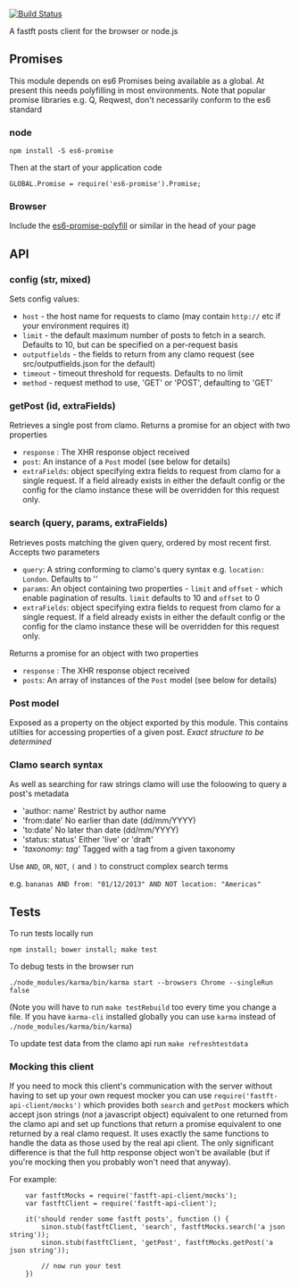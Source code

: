[![Build Status](https://travis-ci.org/Financial-Times/fastft-api-client.svg?branch=outputfields-tests)](https://travis-ci.org/Financial-Times/fastft-api-client)

A fastft posts client for the browser or node.js

## Promises

This module depends on es6 Promises being available as a global. At present this needs polyfilling in most environments. Note that popular promise libraries e.g. Q, Reqwest, don't necessarily conform to the es6 standard

### node

    npm install -S es6-promise

Then at the start of your application code

    GLOBAL.Promise = require('es6-promise').Promise;

### Browser

Include the [es6-promise-polyfill](http://s3.amazonaws.com/es6-promises/promise-1.0.0.min.js) or similar in the head of your page

## API

### config (str, mixed)

Sets config values:

* `host`  - the host name for requests to clamo (may contain `http://` etc if your environment requires it)
* `limit`  - the default maximum number of posts to fetch in a search. Defaults to 10, but can be specified on a per-request basis
* `outputfields` - the fields to return from any clamo request (see src/outputfields.json for the default)
* `timeout` - timeout threshold for requests. Defaults to no limit
* `method` - request method to use, 'GET' or 'POST', defaulting to 'GET'

### getPost (id, extraFields)

Retrieves a single post from clamo. Returns a promise for an object with two properties

 * `response` : The XHR response object received
 * `post`: An instance of a `Post` model (see below for details) 
 * `extraFields`: object specifying extra fields to request from clamo for a single request. If a field already exists  in either the default config or the config for the clamo instance these will be overridden for this request only.

### search (query, params, extraFields)

Retrieves posts matching the given query, ordered by most recent first. Accepts two parameters

 * `query`: A string conforming to clamo's query syntax e.g. `location: London`. Defaults to ''
 * `params`: An object containing two properties - `limit` and `offset` - which enable pagination of results. `limit` defaults to 10 and `offset` to 0
 * `extraFields`: object specifying extra fields to request from clamo for a single request. If a field already exists  in either the default config or the config for the clamo instance these will be overridden for this request only.

Returns a promise for an object with two properties

 * `response` : The XHR response object received
 * `posts`: An array of instances of the `Post` model (see below for details) 

### Post model

Exposed as a property on the object exported by this module. This contains utilties for accessing properties of a given post. *Exact structure to be determined*

### Clamo search syntax

As well as searching for raw strings clamo will use the foloowing to query a post's metadata

* 'author: name' Restrict by author name
* 'from:date' No earlier than date (dd/mm/YYYY)
* 'to:date' No later than date (dd/mm/YYYY)
* 'status: status' Either 'live' or 'draft'
* '*taxonomy: tag*' Tagged with a tag from a given taxonomy

Use `AND`, `OR`, `NOT`, `(` and `)` to construct complex search terms

e.g. `bananas AND from: "01/12/2013" AND NOT location: "Americas"`

## Tests

To run tests locally run

    npm install; bower install; make test

To debug tests in the browser run

    ./node_modules/karma/bin/karma start --browsers Chrome --singleRun false

(Note you will have to run `make testRebuild` too every time you change a file. If you have `karma-cli` installed globally you can use `karma` instead of `./node_modules/karma/bin/karma`)

To update test data from the clamo api run `make refreshtestdata`

### Mocking this client

If you need to mock this client's communication with the server without having to set up your own request mocker you can use `require('fastft-api-client/mocks')` which provides both `search` and `getPost` mockers which accept json strings (*not* a javascript object) equivalent to one returned from the clamo api and set up functions that return a promise equivalent to one returned by a real clamo request. It uses exactly the same functions to handle the data as those used by the real api client. The only significant difference is that the full http response object won't be available (but if you're mocking then you probably won't need that anyway).

For example: 

```
    var fastftMocks = require('fastft-api-client/mocks');
    var fastftClient = require('fastft-api-client');

    it('should render some fastft posts', function () {
        sinon.stub(fastftClient, 'search', fastftMocks.search('a json string'));
        sinon.stub(fastftClient, 'getPost', fastftMocks.getPost('a json string'));

        // now run your test     
    })
```